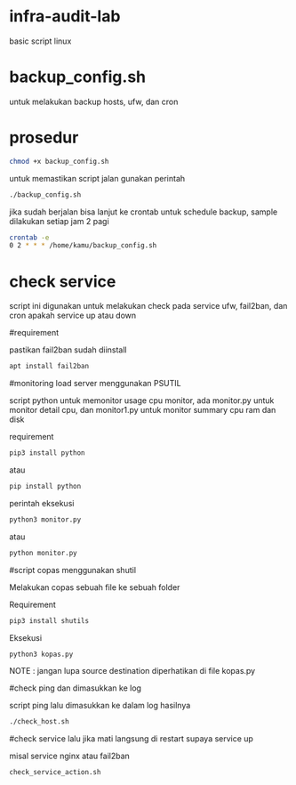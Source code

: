 # infra-audit-lab
basic script linux


# backup_config.sh

untuk melakukan backup hosts, ufw, dan cron

# prosedur
```bash
chmod +x backup_config.sh
```

untuk memastikan script jalan gunakan perintah
```bash
./backup_config.sh
```

jika sudah berjalan bisa lanjut ke crontab untuk schedule backup, sample dilakukan setiap jam 2 pagi

```bash
crontab -e
0 2 * * * /home/kamu/backup_config.sh
```


# check service

script ini digunakan untuk melakukan check pada service ufw, fail2ban, dan cron apakah service up atau down

#requirement

pastikan fail2ban sudah diinstall 
```bash
apt install fail2ban
```

#monitoring load server menggunakan PSUTIL

script python untuk memonitor usage cpu monitor, ada monitor.py untuk monitor detail cpu, dan monitor1.py untuk monitor summary cpu ram dan disk

requirement

```bash
pip3 install python
```

atau

```bash
pip install python
```


perintah eksekusi

```bash
python3 monitor.py
```

atau

```bash
python monitor.py
```


#script copas menggunakan shutil

Melakukan copas sebuah file ke sebuah folder

Requirement

```bash
pip3 install shutils
```

Eksekusi

```bash
python3 kopas.py
```

NOTE : jangan lupa source destination diperhatikan di file kopas.py


#check ping dan dimasukkan ke log

script ping lalu dimasukkan ke dalam log hasilnya

```bash
./check_host.sh
```

#check service lalu jika mati langsung di restart supaya service up

misal service nginx atau fail2ban

```bash
check_service_action.sh
```
